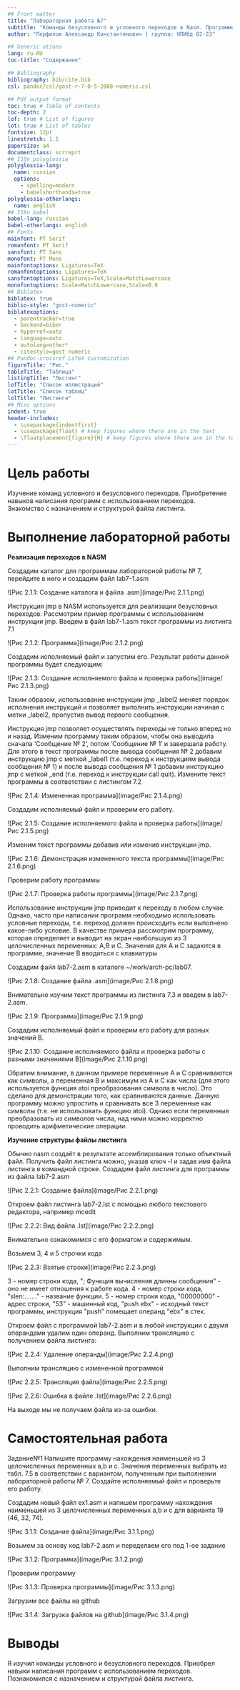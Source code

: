 ```yaml
---
## Front matter
title: "Лабораторная работа №7"
subtitle: "Команды безусловного и условного переходов в Nasm. Программирование ветвлений."
author: "Перфилов Александр Константинович | группа: НПИбд 02-23"

## Generic otions
lang: ru-RU
toc-title: "Содержание"

## Bibliography
bibliography: bib/cite.bib
csl: pandoc/csl/gost-r-7-0-5-2008-numeric.csl

## Pdf output format
toc: true # Table of contents
toc-depth: 2
lof: true # List of figures
lot: true # List of tables
fontsize: 12pt
linestretch: 1.5
papersize: a4
documentclass: scrreprt
## I18n polyglossia
polyglossia-lang:
  name: russian
  options:
	- spelling=modern
	- babelshorthands=true
polyglossia-otherlangs:
  name: english
## I18n babel
babel-lang: russian
babel-otherlangs: english
## Fonts
mainfont: PT Serif
romanfont: PT Serif
sansfont: PT Sans
monofont: PT Mono
mainfontoptions: Ligatures=TeX
romanfontoptions: Ligatures=TeX
sansfontoptions: Ligatures=TeX,Scale=MatchLowercase
monofontoptions: Scale=MatchLowercase,Scale=0.9
## Biblatex
biblatex: true
biblio-style: "gost-numeric"
biblatexoptions:
  - parentracker=true
  - backend=biber
  - hyperref=auto
  - language=auto
  - autolang=other*
  - citestyle=gost-numeric
## Pandoc-crossref LaTeX customization
figureTitle: "Рис."
tableTitle: "Таблица"
listingTitle: "Листинг"
lofTitle: "Список иллюстраций"
lotTitle: "Список таблиц"
lolTitle: "Листинги"
## Misc options
indent: true
header-includes:
  - \usepackage{indentfirst}
  - \usepackage{float} # keep figures where there are in the text
  - \floatplacement{figure}{H} # keep figures where there are in the text
---
```


# Цель работы

Изучение команд условного и безусловного переходов. Приобретение навыков написания программ с использованием переходов. Знакомство с назначением и структурой файла листинга.

# Выполнение лабораторной работы

**Реализация переходов в NASM**

Создадим каталог для программам лабораторной работы № 7, перейдите в него и создадим файл lab7-1.asm

![Рис 2.1.1: Создание каталога и файла .asm](image/Рис 2.1.1.png)

Инструкция jmp в NASM используется для реализации безусловных переходов. Рассмотрим пример программы с использованием инструкции jmp. Введем в файл lab7-1.asm текст программы из листинга 7.1

![Рис 2.1.2: Программа](image/Рис 2.1.2.png)

Создадим исполняемый файл и запустим его. Результат работы данной программы будет следующим:

![Рис 2.1.3: Создание исполняемого файла и проверка работы](image/Рис 2.1.3.png)

Таким образом, использование инструкции jmp _label2 меняет порядок исполнения инструкций и позволяет выполнить инструкции начиная с метки _label2, пропустив вывод первого сообщения.

Инструкция jmp позволяет осуществлять переходы не только вперед но и назад. Изменим программу таким образом, чтобы она выводила сначала ‘Сообщение № 2’, потом ‘Сообщение № 1’ и завершала работу. Для этого в текст программы после вывода сообщения № 2 добавим инструкцию jmp с меткой _label1 (т.е. переход к инструкциям вывода сообщения № 1) и после вывода сообщения № 1 добавим инструкцию jmp с меткой _end (т.е. переход к инструкции call quit). Измените текст программы в соответствии с листингом 7.2

![Рис 2.1.4: Измененная программа](image/Рис 2.1.4.png)

Создадим исполняемый файл и проверим его работу.

![Рис 2.1.5: Создание исполняемого файла и проверка работы](image/Рис 2.1.5.png)

Изменим текст программы добавив или изменив инструкции jmp.

![Рис 2.1.6: Демонстрация измененного текста программы](image/Рис 2.1.6.png)

Проверим работу программы

![Рис 2.1.7: Проверка работы программы](image/Рис 2.1.7.png)

Использование инструкции jmp приводит к переходу в любом случае. Однако, часто при написании программ необходимо использовать условные переходы, т.е. переход должен происходить если выполнено какое-либо условие. В качестве примера рассмотрим программу, которая определяет и выводит на экран наибольшую из 3 целочисленных переменных: A,B и C. Значения для A и C задаются в программе, значение B вводиться с клавиатуры

Создадим файл lab7-2.asm в каталоге ~/work/arch-pc/lab07. 

![Рис 2.1.8: Создание файла .asm](image/Рис 2.1.8.png)

Внимательно изучим текст программы из листинга 7.3 и введем в lab7-2.asm.

![Рис 2.1.9: Программа](image/Рис 2.1.9.png)

Создадим исполняемый файл и проверим его работу для разных значений B.

![Рис 2.1.10: Создание исполняемого файла и проверка работы с разными значениями B](image/Рис 2.1.10.png)

Обратим внимание, в данном примере переменные A и С сравниваются как символы, а переменная B и максимум из A и С как числа (для этого используется функция atoi преобразования символа в число). Это сделано для демонстрации того, как сравниваются данные. Данную программу можно упростить и сравнивать все 3 переменные как символы (т.е. не использовать функцию atoi). Однако если переменные преобразовать из символов числа, над ними можно корректно проводить арифметические операции.


**Изучение структуры файлы листинга**

Обычно nasm создаёт в результате ассемблирования только объектный файл. Получить файл листинга можно, указав ключ -l и задав имя файла листинга в командной строке.
Создадим файл листинга для программы из файла lab7-2.asm

![Рис 2.2.1: Создание файла](image/Рис 2.2.1.png)

Откроем файл листинга lab7-2.lst с помощью любого текстового редактора, например
mcedit

![Рис 2.2.2: Вид файла .lst](image/Рис 2.2.2.png)

Внимательно ознакомимся с его форматом и содержимым. 

Возьмем 3, 4 и 5 строчки кода

![Рис 2.2.3: Взятые строки](image/Рис 2.2.3.png)

3 - номер строки кода, "; Функция вычисления длинны сообщения" - оно не имеет отношения к работе кода.
4 - номер строки кода, "slen:......." - название функции.
5 - номер строки кода, "00000000" - адрес строки, "53" - машинный код, "push ebx" - исходный текст программы, инструкция "push" помещает операнд "ebx" в стек.

Откроем файл с программой lab7-2.asm и в любой инструкции с двумя операндами удалим один операнд. Выполним трансляцию с получением файла листинга:

![Рис 2.2.4: Удаление операнды](image/Рис 2.2.4.png)

Выполним трансляцию с измененной программой

![Рис 2.2.5: Трансляция файла](image/Рис 2.2.5.png)

![Рис 2.2.6: Ошибка в файле .lst](image/Рис 2.2.6.png)

На выходе мы не получаем файла из-за ошибки.
 
# Самостоятельная работа

Задание№1 Напишите программу нахождения наименьшей из 3 целочисленных переменных a,b и c. Значения переменных выбрать из табл. 7.5 в соответствии с вариантом, полученным при выполнении лабораторной работы № 7. Создайте исполняемый файл и проверьте его работу.

Создадим новый файл ex1.asm и напишем программу нахождения наименьшей из 3 целочисленных переменных a,b и с для варианта 19 (46, 32, 74).
 
![Рис 3.1.1: Создание файла](image/Рис 3.1.1.png)

Возьмем за основу код lab7-2.asm и переделаем его под 1-ое задание

![Рис 3.1.2: Программа](image/Рис 3.1.2.png)

Проверим программу

![Рис 3.1.3: Проверка программы](image/Рис 3.1.3.png)

Загрузим все файлы на github

![Рис 3.1.4: Загрузка файлов на github](image/Рис 3.1.4.png)

# Выводы

Я изучил команды условного и безусловного переходов. Приобрел навыки написания программ с использованием переходов. Познакомился с назначением и структурой файла листинга.

